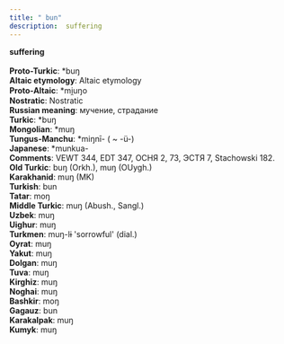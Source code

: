 ```yaml
---
title: " bun"
description:  suffering
---
```

<p data-pagefind-weight="0.5">
<strong> suffering</strong><br><br>
<strong>Proto-Turkic</strong>:  *buŋ<br>
<strong>Altaic etymology</strong>:  Altaic etymology<br>
<strong> Proto-Altaic</strong>:  *mi̯uŋo<br>
<strong>Nostratic</strong>:  Nostratic<br>
<strong>Russian meaning</strong>:  мучение, страдание<br>
<strong>Turkic</strong>:  *buŋ<br>
<strong>Mongolian</strong>:  *muŋ<br>
<strong>Tungus-Manchu</strong>:  *miŋnī- ( ~ -ü-)<br>
<strong>Japanese</strong>:  *munkua-<br>
<strong>Comments</strong>:  VEWT 344, EDT 347, ОСНЯ 2, 73, ЭСТЯ 7, Stachowski 182.<br>
<strong>Old Turkic</strong>:  buŋ (Orkh.), muŋ (OUygh.)<br>
<strong>Karakhanid</strong>:  muŋ (MK)<br>
<strong>Turkish</strong>:  bun<br>
<strong>Tatar</strong>:  moŋ<br>
<strong>Middle Turkic</strong>:  muŋ (Abush., Sangl.)<br>
<strong>Uzbek</strong>:  muŋ<br>
<strong>Uighur</strong>:  muŋ<br>
<strong>Turkmen</strong>:  muŋ-lɨ 'sorrowful' (dial.)<br>
<strong>Oyrat</strong>:  muŋ<br>
<strong>Yakut</strong>:  muŋ<br>
<strong>Dolgan</strong>:  muŋ<br>
<strong>Tuva</strong>:  muŋ<br>
<strong>Kirghiz</strong>:  muŋ<br>
<strong>Noghai</strong>:  muŋ<br>
<strong>Bashkir</strong>:  moŋ<br>
<strong>Gagauz</strong>:  bun<br>
<strong>Karakalpak</strong>:  muŋ<br>
<strong>Kumyk</strong>:  muŋ<br>

</p>
